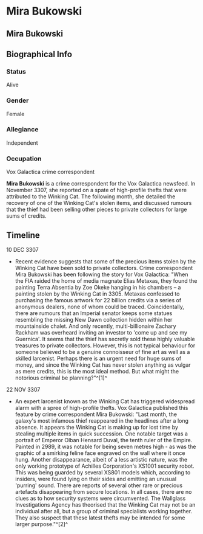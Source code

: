 # Mira Bukowski
## Mira Bukowski

		

## Biographical Info

### Status

Alive

### Gender

Female

### Allegiance

Independent

### Occupation

Vox Galactica crime correspondent

**Mira Bukowski** is a crime correspondent for the Vox Galactica newsfeed. In November 3307, she reported on a spate of high-profile thefts that were attributed to the Winking Cat. The following month, she detailed the recovery of one of the Winking Cat's stolen items, and discussed rumours that the thief had been selling other pieces to private collectors for large sums of credits.

## Timeline

10 DEC 3307

- Recent evidence suggests that some of the precious items stolen by the Winking Cat have been sold to private collectors. Crime correspondent Mira Bukowski has been following the story for Vox Galactica: "When the FIA raided the home of media magnate Elias Metaxas, they found the painting Terra Absentia by Zoe Okeke hanging in his chambers – a painting stolen by the Winking Cat in 3305. Metaxas confessed to purchasing the famous artwork for 22 billion credits via a series of anonymous dealers, none of whom could be traced. Coincidentally, there are rumours that an Imperial senator keeps some statues resembling the missing New Dawn collection hidden within her mountainside chalet. And only recently, multi-billionaire Zachary Rackham was overheard inviting an investor to 'come up and see my Guernica'. It seems that the thief has secretly sold these highly valuable treasures to private collectors. However, this is not typical behaviour for someone believed to be a genuine connoisseur of fine art as well as a skilled larcenist. Perhaps there is an urgent need for huge sums of money, and since the Winking Cat has never stolen anything as vulgar as mere credits, this is the most ideal method. But what might the notorious criminal be planning?"^[1]^

22 NOV 3307

- An expert larcenist known as the Winking Cat has triggered widespread alarm with a spree of high-profile thefts. Vox Galactica published this feature by crime correspondent Mira Bukowski: "Last month, the galaxy's most infamous thief reappeared in the headlines after a long absence. It appears the Winking Cat is making up for lost time by stealing multiple items in quick succession. One notable target was a portrait of Emperor Olban Hensard Duval, the tenth ruler of the Empire. Painted in 2989, it was notable for being seven metres high - as was the graphic of a smirking feline face engraved on the wall where it once hung. Another disappearance, albeit of a less artistic nature, was the only working prototype of Achilles Corporation's XS1001 security robot. This was being guarded by several XS801 models which, according to insiders, were found lying on their sides and emitting an unusual 'purring' sound. There are reports of several other rare or precious artefacts disappearing from secure locations. In all cases, there are no clues as to how security systems were circumvented. The Wallglass Investigations Agency has theorised that the Winking Cat may not be an individual after all, but a group of criminal specialists working together. They also suspect that these latest thefts may be intended for some larger purpose."^[2]^